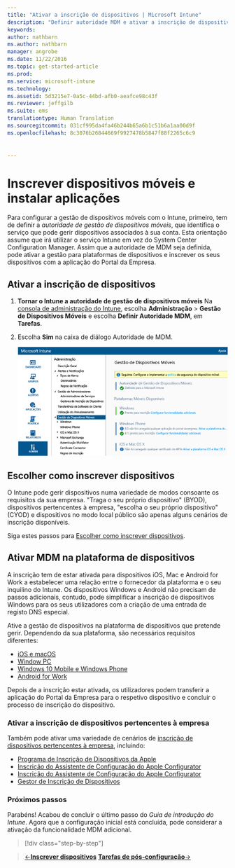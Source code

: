 ```yaml
---
title: "Ativar a inscrição de dispositivos | Microsoft Intune"
description: "Definir autoridade MDM e ativar a inscrição de dispositivos iOS, Mac, Android e Windows."
keywords: 
author: nathbarn
ms.author: nathbarn
manager: angrobe
ms.date: 11/22/2016
ms.topic: get-started-article
ms.prod: 
ms.service: microsoft-intune
ms.technology: 
ms.assetid: 5d3215e7-0a5c-44bd-afb0-aeafce98c43f
ms.reviewer: jeffgilb
ms.suite: ems
translationtype: Human Translation
ms.sourcegitcommit: 031cf995da4fa46b244b65a6b1c51b6a1aa00d9f
ms.openlocfilehash: 8c3076b26844669f9927478b5847f88f2265c6c9


---
```


# <a name="enroll-mobile-devices-and-install-an-app"></a>Inscrever dispositivos móveis e instalar aplicações
Para configurar a gestão de dispositivos móveis com o Intune, primeiro, tem de definir a *autoridade de gestão de dispositivos móveis*, que identifica o serviço que pode gerir dispositivos associados à sua conta. Esta orientação assume que irá utilizar o serviço Intune em vez do System Center Configuration Manager. Assim que a autoridade de MDM seja definida, pode ativar a gestão para plataformas de dispositivos e inscrever os seus dispositivos com a aplicação do Portal da Empresa.

## <a name="enable-device-enrollment"></a>Ativar a inscrição de dispositivos

1. **Tornar o Intune a autoridade de gestão de dispositivos móveis**
    Na [consola de administração do Intune](https://manage.microsoft.com/), escolha **Administração** > **Gestão de Dispositivos Móveis** e escolha **Definir Autoridade MDM**, em **Tarefas**.  

2. Escolha **Sim** na caixa de diálogo Autoridade de MDM.

    ![Consola de administração. Definir MDM para o Intune](./media/mdmAuthority.png)

## <a name="choose-how-to-enroll-devices"></a>Escolher como inscrever dispositivos

O Intune pode gerir dispositivos numa variedade de modos consoante os requisitos da sua empresa. "Traga o seu próprio dispositivo" (BYOD), dispositivos pertencentes à empresa, "escolha o seu próprio dispositivo" (CYOD) e dispositivos no modo local público são apenas alguns cenários de inscrição disponíveis.

Siga estes passos para [Escolher como inscrever dispositivos](choose-how-to-enroll-devices1.md).

## <a name="enable-mdm-for-your-device-platform"></a>Ativar MDM na plataforma de dispositivos
A inscrição tem de estar ativada para dispositivos iOS, Mac e Android for Work a estabelecer uma relação entre o fornecedor da plataforma e o seu inquilino do Intune. Os dispositivos Windows e Android não precisam de passos adicionais, contudo, pode simplificar a inscrição de dispositivos Windows para os seus utilizadores com a criação de uma entrada de registo DNS especial.

Ative a gestão de dispositivos na plataforma de dispositivos que pretende gerir. Dependendo da sua plataforma, são necessários requisitos diferentes:

-  [iOS e macOS](https://docs.microsoft.com/intune/deploy-use/set-up-ios-and-mac-management-with-microsoft-intune.md)
-  [Window PC](https://docs.microsoft.com/intune/deploy-use/set-up-windows-device-management-with-microsoft-intune)
-  [Windows 10 Mobile e Windows Phone](https://docs.microsoft.com/intune/deploy-use/set-up-windows-phone-management-with-microsoft-intune)
- [Android for Work](https://docs.microsoft.com/intune/deploy-use/set-up-android-for-work)

Depois de a inscrição estar ativada, os utilizadores podem transferir a aplicação do Portal da Empresa para o respetivo dispositivo e concluir o processo de inscrição do dispositivo.

### <a name="enable-company-owned-device-enrollment"></a>Ativar a inscrição de dispositivos pertencentes à empresa
Também pode ativar uma variedade de cenários de [inscrição de dispositivos pertencentes à empresa](https://docs.microsoft.com/intune/deploy-use/manage-corporate-owned-devices), incluindo:
- [Programa de Inscrição de Dispositivos da Apple](https://docs.microsoft.com/intune/deploy-use/ios-device-enrollment-program-in-microsoft-intune)
- [Inscrição do Assistente de Configuração do Apple Configurator](https://docs.microsoft.com/intune/deploy-use/ios-setup-assistant-enrollment-in-microsoft-intune)
- [Inscrição do Assistente de Configuração do Apple Configurator](https://docs.microsoft.com/intune/deploy-use/ios-direct-enrollment-in-microsoft-intune)
- [Gestor de Inscrição de Dispositivos](https://docs.microsoft.com/intune/deploy-use/enroll-corporate-owned-devices-with-the-device-enrollment-manager-in-microsoft-intune)

### <a name="next-steps"></a>Próximos passos
Parabéns! Acabou de concluir o último passo do *Guia de introdução do Intune*. Agora que a configuração inicial está concluída, pode considerar a ativação da funcionalidade MDM adicional.

>[!div class="step-by-step"]

>[&larr;**Inscrever dispositivos**](.\start-with-a-paid-subscription-to-microsoft-intune-step-8.md)     [**Tarefas de pós-configuração**&rarr;](.\post-configuration-tasks.md)  



<!--HONumber=Dec16_HO1-->


